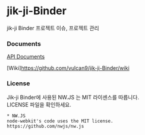 # jik-ji-Binder
jik-ji Binder 프로젝트 이슈, 프로젝트 관리

### Documents

[API Documents](https://vulcan9.github.io/jik-ji-Binder/)

[Wiki]https://github.com/vulcan9/jik-ji-Binder/wiki

### License

Jik-ji Binder에 사용된 NW.JS 는 MIT 라이센스를 따릅니다.<br>
LICENSE 파일을 확인하세요.
```
* NW.JS
node-webkit's code uses the MIT license.
https://github.com/nwjs/nw.js
```
